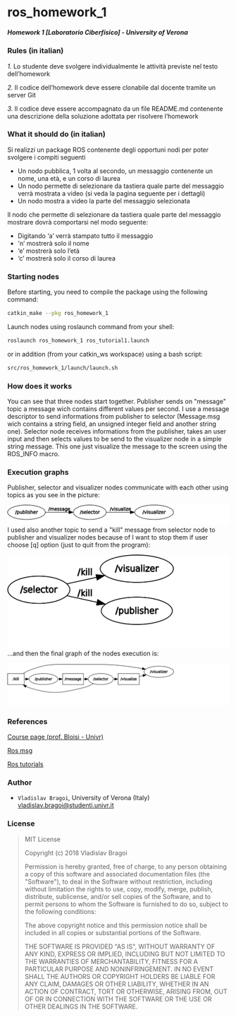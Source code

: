 # ros_homework_1 #
##### Homework 1 [Laboratorio Ciberfisico] - University of Verona #####

### Rules (in italian) ###
*1.* Lo studente deve svolgere individualmente le attività previste nel testo dell’homework

*2.* Il codice dell’homework deve essere clonabile dal docente tramite un server Git

*3.* Il codice deve essere accompagnato da un file README.md contenente una descrizione della soluzione adottata per risolvere l’homework

### What it should do (in italian) ###
Si realizzi un package ROS contenente degli opportuni nodi 
per poter svolgere i compiti seguenti

* Un nodo pubblica, 1 volta al secondo, un messaggio contenente un nome, una età, e un corso di laurea 
* Un nodo permette di selezionare da tastiera quale parte del messaggio verrà mostrata a video (si veda la pagina seguente per i dettagli) 
* Un nodo mostra a video la parte del messaggio selezionata 

Il nodo che permette di selezionare da tastiera quale parte del messaggio mostrare dovrà comportarsi nel modo seguente:

* Digitando ‘a’ verrà stampato tutto il messaggio
* 'n’ mostrerà solo il nome
* ‘e’ mostrerà solo l’età
* ‘c’ mostrerà solo il corso di laurea

### Starting nodes ###
Before starting, you need to compile the package using the following command:
```sh
catkin_make --pkg ros_homework_1
```
Launch nodes using roslaunch command from your shell:
```sh
roslaunch ros_homework_1 ros_tutorial1.launch
```
or in addition (from your catkin_ws workspace) using a bash script:
```sh
src/ros_homework_1/launch/launch.sh
```

### How does it works ###
You can see that three nodes start together. Publisher sends on "message" topic a message wich contains different values per second. I use a message descriptor to send informations from publisher to selector (Message.msg wich contains a string field, an unsigned integer field and another string one). Selector node receives informations from the publisher, takes an user input and then selects values to be send to the visualizer node in a simple string message. This one just visualize the message to the screen using the ROS_INFO macro.

### Execution graphs ###
Publisher, selector and visualizer nodes communicate with each other using topics as you see in the picture: <br/>

![](images/msg_vis_nodes.svg)
I used also another topic to send a "kill" message from selector node to publisher and visualizer nodes because of I want to stop them if user choose [q] option (just to quit from the program): <br/>

![](images/killtopic.svg)
<br/>...and then the final graph of the nodes execution is: 

![](images/full_process.svg)

### References ###
[Course page (prof. Bloisi - Univr)](profs.scienze.univr.it/~bloisi/corsi/ciberfisico.html)

[Ros msg](http://wiki.ros.org/msg)

[Ros tutorials](http://wiki.ros.org/ROS/Tutorials)

### Author ###

* `Vladislav Bragoi`, University of Verona (Italy) [vladislav.bragoi@studenti.univr.it](mailto:vladislav.bragoi@studenti.univr.it)

### License ###

> MIT License
>
> Copyright (c) 2018 Vladislav Bragoi
> 
> Permission is hereby granted, free of charge, to any person obtaining a copy
> of this software and associated documentation files (the "Software"), to deal
> in the Software without restriction, including without limitation the rights
> to use, copy, modify, merge, publish, distribute, sublicense, and/or sell
> copies of the Software, and to permit persons to whom the Software is
> furnished to do so, subject to the following conditions:
> 
> The above copyright notice and this permission notice shall be included in all
> copies or substantial portions of the Software.
> 
> THE SOFTWARE IS PROVIDED "AS IS", WITHOUT WARRANTY OF ANY KIND, EXPRESS OR
> IMPLIED, INCLUDING BUT NOT LIMITED TO THE WARRANTIES OF MERCHANTABILITY,
> FITNESS FOR A PARTICULAR PURPOSE AND NONINFRINGEMENT. IN NO EVENT SHALL THE
> AUTHORS OR COPYRIGHT HOLDERS BE LIABLE FOR ANY CLAIM, DAMAGES OR OTHER
> LIABILITY, WHETHER IN AN ACTION OF CONTRACT, TORT OR OTHERWISE, ARISING FROM,
> OUT OF OR IN CONNECTION WITH THE SOFTWARE OR THE USE OR OTHER DEALINGS IN THE
> SOFTWARE.
 